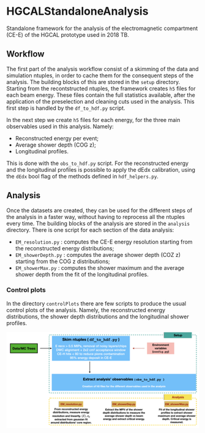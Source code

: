 # HGCALStandaloneAnalysis
Standalone framework for the analysis of the electromagnetic compartment (CE-E) 
of the HGCAL prototype used in 2018 TB.

## Workflow
The first part of the analysis workflow consist of a skimming of the data and 
simulation ntuples, in order to cache them for the consequent steps of the analysis.
The building blocks of this are stored in the `setup` directory.
Starting from the recontstructed ntuples, the framework creates `h5` files for
each beam energy. These files contain the full statistics available, after the
application of the preselection and cleaning cuts used in the analysis. This 
first step is handled by the `df_to_hdf.py` script.

In the next step we create `h5` files for each energy, for the three main observables
used in this analysis. Namely:
 * Reconstructed energy per event;
 * Average shower depth (COG z);
 * Longitudinal profiles.

This is done with the `obs_to_hdf.py` script. For the reconstructed energy and
the longitudinal profiles is possible to apply the dEdx calibration, using the
`dEdx` bool flag of the methods defined in `hdf_helpers.py`.

## Analysis
Once the datasets are created, they can be used for the different steps of the
analysis in a faster way, without having to reprocess all the ntuples every time.
The building blocks of the analysis are stored in the `analysis` directory.
There is one script for each section of the data analysis:
 * `EM_resolution.py` : computes the CE-E energy resolution starting from the 
 reconstructed energy distributions;
 * `EM_showerDepth.py` : computes the average shower depth (COZ z) starting from
 the COG z distributions;
 * `EM_showerMax.py` : computes the shower maximum and the average shower depth
 from the fit of the longitudinal profiles.

### Control plots
In the directory `controlPlots` there are few scripts to produce the usual control
plots of the analysis. Namely, the reconstructed energy distributions, the shower
depth distributions and the longitudinal shower profiles.

![Schematic representation of the workflow](img/Workflow.png)

